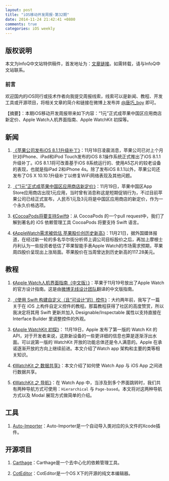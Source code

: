 ```yaml
---
layout: post
title: "iOS移动开发周报-第32期"
date: 2014-11-24 21:42:41 +0800
comments: true
categories: iOS weekly
---
```


## 版权说明

本文为InfoQ中文站特供稿件，首发地址为：[文章链接](http://www.infoq.com/cn/news/2014/11/1yuan-apple-app-store-pricing)。如需转载，请与InfoQ中文站联系。

### 前言

欢迎国内的iOS同行或技术作者向我提交周报线索，线索可以是新闻、教程、开发工具或开源项目，将相关文章的简介和链接在微博上发布并 [@唐巧_boy](http://weibo.com/tangqiaoboy) 即可。


【摘要】：本期iOS移动开发周报带来如下内容：“1元”正式成苹果中国区应用商店新定价、Apple Watch人机界面指南、Apple WatchKit 初探等。

## 新闻

 1. [《苹果公司发布iOS 8.1.1升级补丁》](http://tech.sina.com.cn/it/apple/2014-11-18/06419801088.shtml)：11月18日凌晨消息，苹果公司已对上个月针对iPhone、iPad和iPod Touch发布的iOS 8.1操作系统正式推出了iOS 8.1.1升级补丁。iOS 8.1.1将可改善基于iOS 8系统运行的、使用A5芯片的较老设备的表现，也就是指iPad 2和iPhone 4s。除了发布iOS 8.1.1以外，苹果公司还发布了OS X 10.10.1升级补丁以修复WiFi网络表现及其他问题。

 1. [《“1元”正式成苹果中国区应用商店新定价》](http://tech.sina.com.cn/mobile/n/apple/2014-11-21/16439814574.shtml)：11月19日，苹果中国区App Store应用商店出现1元应用，当时曾有消息称这是短期促销行为，不过目前苹果公司已经正式宣布，人民币1元及3元将是中国区应用商店的新定价，作为一个永久价格选项。

 1. [《CocoaPods将要支持Swift》](https://github.com/CocoaPods/CocoaPods/pull/2835)：从 CocoaPods 的一个pull request中，我们了解到著名的 iOS 依赖管理工具 CocoaPods 将要支持 Swift 语言。

 1. [《AppleWatch需求被低估 苹果股价创历史新高》](http://it.sohu.com/20141121/n406233892.shtml)：11月21日，据外国媒体报道，在经过新一轮的多名华尔街分析师上调公司目标股价之后，再加上摩根士丹利认为一些投资者低估了苹果智能手表Apple Watch的市场需求预期，苹果周四股价呈现出上涨局面。苹果股价在当周曾达到历史新高的117.28美元。

## 教程

 1. [《Apple Watch人机界面指南（中文版）》](http://vdisk.weibo.com/s/yWUvUXSZiJFiv)：苹果于11月19号放出了Apple Watch的官方设计指南。这是由[微博无线设计团队](http://weibo.com/uiteam?from=feed&loc=nickname)翻译的中文版指南。
 
 1. [《使用 Swift 构建自定义（且“可设计”的）控件》](https://github.com/nixzhu/dev-blog/blob/master/2014-11-20-build-custom-control-in-swift.md)：大约两年前，我写了一篇关于在 iOS 上构件自定义控件的教程。那篇教程获得了社区的高度赞赏，所以我决定将其用 Swift 更新并加入 Designable/Inspectable 属性以支持直接在 Interface Builder 里调整控件的外观。

 1. [《Apple WatchKit 初探》](http://onevcat.com/2014/11/watch-kit/)： 11月19日，Apple 发布了第一版的 Watch Kit 的 API，对于开发者来说，这款新设备的一些更详细的信息也算是逐渐浮出水面。可以说第一版的 WatchKit 开放的功能总体还是令人满意的。Apple 在承诺逐渐开放的方向上继续前进。本文介绍了Watch app 架构和主要的类等相关知识。

 1. [《WatchKit 之 数据共享》](http://nonomori.farbox.com/post/webkit-zhi-shu-ju-gong-xiang)：本文介绍了如何使 Watch App 与 iOS App 之间进行数据共享。

 1. [《WatchKit 之 导航》](http://nonomori.farbox.com/post/watchkit-zhi-dao-hang)：在 Watch App 中，当涉及到多个界面跳转时，我们共有两种导航方式可使用：`Hierarchical` 与 `Page-based`。本文将对这两种导航方式以及 Modal 展现方式做简单的介绍。

## 工具

 1. [Auto-Importer](https://github.com/lucholaf/Auto-Importer-for-Xcode)：Auto-Importer是一个自动导入类对应的头文件的Xcode插件。

## 开源项目

 1. [Carthage](https://github.com/Carthage/Carthage)：Carthage是一个去中心化的依赖管理工具。

 1. [CotEditor](https://github.com/coteditor/CotEditor)：CotEditor是一个OS X下的开源的纯文本编辑器。
 
